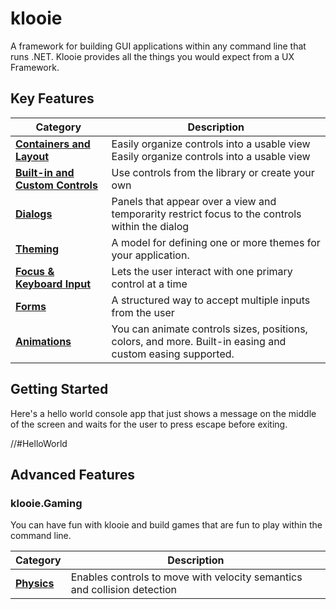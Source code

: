 # klooie
A framework for building GUI applications within any command line that runs .NET. Klooie provides all the things you would expect from a UX Framework.

## Key Features

Category                                                                                                                    | Description
----------------------------------------------------------------------------------------------------------------------------|------------
[**Containers and Layout**](https://github.com/adamabdelhamed/klooie/blob/main/src/klooie/klooie/Containers/Readme.md)      | Easily organize controls into a usable view Easily organize controls into a usable view
[**Built-in and Custom Controls**](https://github.com/adamabdelhamed/klooie/tree/main/src/klooie/klooie/Controls/Readme.md) | Use controls from the library or create your own
[**Dialogs**](https://github.com/adamabdelhamed/klooie/tree/main/src/klooie/klooie/Containers/Dialogs/Readme.md)            | Panels that appear over a view and temporarity restrict focus to the controls within the dialog
[**Theming**](https://github.com/adamabdelhamed/klooie/tree/main/src/klooie/klooie/Theming/Readme.md)                       | A model for defining one or more themes for your application.
[**Focus** **&** **Keyboard** **Input**](https://github.com/adamabdelhamed/klooie/tree/main/src/klooie/klooie/Focus/Readme.md)                           | Lets the user interact with one primary control at a time
[**Forms**](https://github.com/adamabdelhamed/klooie/tree/main/src/klooie/klooie/Forms/Readme.md)                           | A structured way to accept multiple inputs from the user 
[**Animations**](https://github.com/adamabdelhamed/klooie/tree/main/src/klooie/klooie/Animation/Readme.md)                  | You can animate controls sizes, positions, colors, and more. Built-in easing and custom easing supported.

## Getting Started

Here's a hello world console app that just shows a message on the middle of the screen and waits for the user to press escape before exiting.

//#HelloWorld

## Advanced Features


### klooie.Gaming

You can have fun with klooie and build games that are fun to play within the command line.

Category                                                                                                                    | Description
----------------------------------------------------------------------------------------------------------------------------|------------
[**Physics**](https://github.com/adamabdelhamed/klooie/blob/main/src/klooie/klooie/Gaming/Readme.md)      | Enables controls to move with velocity semantics and collision detection

